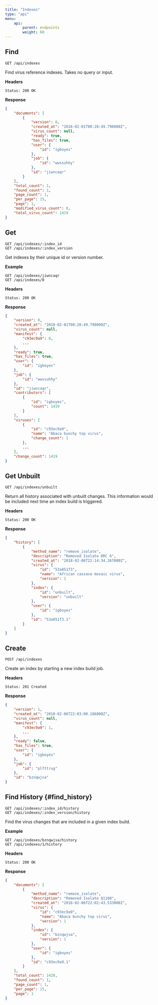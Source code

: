 ```yaml
---
title: "Indexes"
type: "api"
menu:
    api:
        parent: endpoints
        weight: 60
---
```


## Find

```
GET /api/indexes
```

Find virus reference indexes. Takes no query or input.

**Headers**

```
Status: 200 OK
```

**Response**

```json
{
	"documents": [
		{
			"version": 0,
			"created_at": "2018-02-01T00:28:49.798000Z",
			"virus_count": null,
			"ready": true,
			"has_files": true,
			"user": {
				"id": "igboyes"
			},
			"job": {
				"id": "wwssuhhy"
			},
			"id": "jiwncaqr"
		}
	],
	"total_count": 1,
	"found_count": 1,
	"page_count": 1,
	"per_page": 15,
	"page": 1,
	"modified_virus_count": 0,
	"total_virus_count": 1419
}
```


## Get

```
GET /api/indexes/:index_id
GET /api/indexes/:index_version
```

Get indexes by their unique id or version number.

**Example**

```
GET /api/indexes/jiwncaqr
GET /api/indexes/0
```

**Headers**

```
Status: 200 OK
```

**Response**

```json
{
	"version": 0,
	"created_at": "2018-02-01T00:28:49.798000Z",
	"virus_count": null,
	"manifest": {
		"c93ec9a9": 0,
        ...
	},
	"ready": true,
	"has_files": true,
	"user": {
		"id": "igboyes"
	},
	"job": {
		"id": "wwssuhhy"
	},
	"id": "jiwncaqr",
	"contributors": [
		{
			"id": "igboyes",
			"count": 1419
		}
	],
	"viruses": [
		{
			"id": "c93ec9a9",
			"name": "Abaca bunchy top virus",
			"change_count": 1
		},
        ...
	],
	"change_count": 1419
}
```


## Get Unbuilt

```
GET /api/indexes/unbuilt
```

Return all history associated with unbuilt changes. This information would be included next time an index build is triggered.

**Headers**

```
Status: 200 OK
```

**Response**

```json
{
	"history": [
		{
			"method_name": "remove_isolate",
			"description": "Removed Isolate DRC 6",
			"created_at": "2018-02-06T22:14:34.267000Z",
			"virus": {
				"id": "53a851f3",
				"name": "African cassava mosaic virus",
				"version": 1
			},
			"index": {
				"id": "unbuilt",
				"version": "unbuilt"
			},
			"user": {
				"id": "igboyes"
			},
			"id": "53a851f3.1"
		}
	]
}
```


## Create

```
POST /api/indexes
```

Create an index by starting a new index build job.

**Headers**

```
Status: 201 Created
```

**Response**

```json
{
	"version": 1,
	"created_at": "2018-02-06T22:03:00.186000Z",
	"virus_count": null,
	"manifest": {
		"c93ec9a9": 1,
        ...
	},
	"ready": false,
	"has_files": true,
	"user": {
		"id": "igboyes"
	},
	"job": {
		"id": "plfttrug"
	},
	"id": "bznqwjsa"
}
```

## Find History {#find_history}

```
GET /api/indexes/:index_id/history
GET /api/indexes/:index_version/history
```

Find the virus changes that are included in a given index build.

**Example**

```
GET /api/indexes/bznqwjsa/history
GET /api/indexes/1/history
```

**Headers**

```
Status: 200 OK
```

**Response**

```json
{
	"documents": [
		{
			"method_name": "remove_isolate",
			"description": "Removed Isolate Q1108",
			"created_at": "2018-02-06T22:02:43.533000Z",
			"virus": {
				"id": "c93ec9a9",
				"name": "Abaca bunchy top virus",
				"version": 1
			},
			"index": {
				"id": "bznqwjsa",
				"version": 1
			},
			"user": {
				"id": "igboyes"
			},
			"id": "c93ec9a9.1"
		}
	],
	"total_count": 1420,
	"found_count": 1,
	"page_count": 1,
	"per_page": 15,
	"page": 1
}
```

